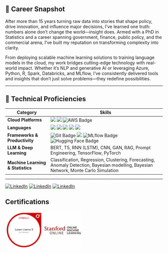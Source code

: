 ##  💼 Career Snapshot

After more than 15 years turning raw data into stories that shape policy, drive innovation, and influence major decisions, I’ve learned one truth: numbers alone don’t change the world—insight does. Armed with a PhD in Statistics and a career spanning government, finance, public policy, and the commercial arena, I’ve built my reputation on transforming complexity into clarity.

From deploying scalable machine learning solutions to training language models in the cloud, my work bridges cutting-edge technology with real-world impact. Whether it’s NLP and generative AI or leveraging Azure, Python, R, Spark, Databricks, and MLflow, I’ve consistently delivered tools and insights that don’t just solve problems—they redefine possibilities.

------------------------------------------------------------------------

## 🧰 Technical Proficiencies

| Category | Skills |
|------------------------------------|------------------------------------|
| **Cloud Platforms** | ![](https://img.shields.io/badge/Microsoft_Azure-0089D6?style=flat&logo=microsoft-azure&logoColor=white) ![](https://img.shields.io/badge/Databricks-FF3621?style=flat&logo=databricks&logoColor=white) ![AWS Badge](https://img.shields.io/badge/AWS-Cloud-orange?logo=amazonaws&logoColor=white) |
| **Languages** |![](https://img.shields.io/badge/Python-3776AB?style=flat&logo=python&logoColor=white) ![](https://img.shields.io/badge/R-3776AB?style=flat&logo=r&logoColor=white) ![](https://img.shields.io/badge/SQL-07405E?style=flat&logo=sqlite&logoColor=white) ![](https://img.shields.io/badge/Spark-E25A1C?style=flat&logo=apache-spark&logoColor=white) ![](https://img.shields.io/badge/Powershell-2CA5E0?style=flat&logo=powershell&logoColor=white)|
| **Frameworks & Productivity** | ![Git Badge](https://img.shields.io/badge/Git-F05032?style=flat&logo=git&logoColor=white)  ![](https://img.shields.io/badge/MlOps-3776AB?style=flat&logo=mlops&logoColor=white) ![MLflow Badge](https://img.shields.io/badge/MLflow-38B4E7?logo=mlflow&logoColor=white) ![Hugging Face Badge](https://img.shields.io/badge/Hugging_Face-yellow?logo=huggingface&logoColor=white)|
| **LLM & Deep Learning** | BERT, T5, RNN (LSTM), CNN, GAN, RAG, Prompt Engineering, TensorFlow, PyTorch |
| **Machine Learning & Statistics** | Classification, Regression, Clustering, Forecasting, Anomaly Detection, Bayesian modelling, Bayesian Network, Monte Carlo Simulation |


------------------------------------------------------------------------

[![LinkedIn](https://img.shields.io/badge/LinkedIn-blue?logo=linkedin&logoColor=white)](https://www.linkedin.com/in/samuel-shamiri-5307012a/?originalSubdomain=au)
[![LinkedIn](https://img.shields.io/badge/website-gray?logo=web&logoColor=white)](https://sshamiri.github.io/Shamiri/)
[![LinkedIn](https://img.shields.io/badge/ORCID-A6CE39?logo=orcid&logoColor=white)](https://orcid.org/0000-0003-0669-5109)

## Certifications
[<img src="images/learn-llama-3.png" width="120">](https://www.credly.com/badges/b9cefeaa-545a-43ca-af43-fcd2ba741dd8/public_url)
[<img src="images/StanfordOnline_MachineLearning.png" width="120">](https://coursera.org/share/f9d535a87e2be6b0df7ceb7760d8c44d)
